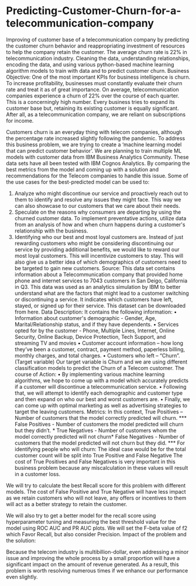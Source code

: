 # Predicting-Customer-Churn-for-a-telecommunication-company
Improving of customer base of a telecommunication company by predicting the customer churn behavior and reappropriating investment of resources to help the company retain the customer. The average churn rate is 22% in telecommunication industry. Cleaning the data, understanding relationships, encoding the data, and using various python-based machine learning algorithm models to train with data and to predict customer churn.
Business Objective:
One of the most important KPIs for business intelligence is churn. To increase profitability, businesses must constantly evaluate their churn rate and treat it as of great importance.
On average, telecommunication companies experience a churn of 22% over the course of each quarter. This is a concerningly high number. Every business tries to expand its customer base but, retaining its existing customer is equally significant. After all, as a telecommunication company, we are reliant on subscriptions for income.
 

Customers churn is an everyday thing with telecom companies, although the percentage rate increased slightly following the pandemic.
To address this business problem, we are trying to create a ‘machine learning model that can predict customer behavior’. We are planning to train multiple ML models with customer data from IBM Business Analytics Community. These data sets have all been tested with IBM Cognos Analytics.
By comparing the best metrics from the model and coming up with a solution and recommendations for the Telecom companies to handle this issue.
  Some of the use cases for the best-predicted model can be used to:
1.	Analyze who might discontinue our service and proactively reach out to them to identify and resolve any issues they might face. This way we can also showcase to our customers that we care about their needs.
2.	Speculate on the reasons why consumers are departing by using the churned customer data. To implement preventative actions, utilize data from an analysis of how and when churn happens during a customer's relationship with the business.
3.	Identifying who our best and most loyal customers are. Instead of just rewarding customers who might be considering discontinuing our service by providing additional benefits, we would like to reward our most loyal customers. This will incentivize customers to stay. This will also give us a better idea of which demographics of customers need to be targeted to gain new customers.
Source:
This data set contains information about a Telecommunication company that provided home phone and internet services to 7043 customers in San Deigo, California in Q3. This data was used as an analytics simulation by IBM to better understand what are the factors that might lead to a customer switching or discontinuing a service. It indicates which customers have left, stayed, or signed up for their service. This dataset can be downloaded from here.
Data Description:
It contains the following information:
•	Information about customer's demographic - Gender, Age, Marital/Relationship status, and if they have dependents.
•	Services opted for by the customer - Phone, Multiple Lines, Internet, Online Security, Online Backup, Device Protection, Tech Support, and streaming TV and movies
•	Customer account information – how long they’ve been a customer, contract, payment method, paperless billing, monthly charges, and total charges.
•	Customers who left – “Churn”. (Target variable)
Our target variable is Churn and we are using different classification models to predict the Churn of a Telecom customer.
The course of Action:
•	By implementing various machine learning algorithms, we hope to come up with a model which accurately predicts if a customer will discontinue a telecommunication service.
•	Following that, we will attempt to identify each demographic and customer type and then expand on who our best and worst customers are.
•	Finally, we can come up with optimal marketing as well as advertising strategies to target the leaving customers.
Metrics:
In this context, 
True Positives – Number of customers that the model correctly predicted will churn. *** 
False Positives - Number of customers the model predicted will churn but they didn’t. *
True Negatives - Number of customers whom the model correctly predicted will not churn* 
False Negatives - Number of customers that the model predicted will not churn but they did. ***
For identifying people who will churn:
The ideal case would be for the total customer count will be split into True Positive and False Negative
The cost of True Positives and False Negatives is very important in this business problem because any miscalculation in these values will result in a customer loss.

 
We will try to calculate the best Recall score for this problem with different models.
The cost of False Positive and True Negative will have less impact as we retain customers who will not leave, any offers or incentives to them will act as a better strategy to retain the customer.

We will also try to get a better model for the recall score using hyperparameter tuning and measuring the best threshold value for the model using ROC AUC and PR AUC plots. 
We will set the F-beta value of f2 which Favor Recall, but also consider Precision.
Impact of the problem and the solution:
 

Because the telecom industry is multibillion-dollar, even addressing a minor issue and improving the whole process by a small proportion will have a significant impact on the amount of revenue generated. As a result, this problem is worth resolving numerous times if we enhance our performance even slightly.
